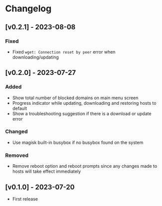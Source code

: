 # Changelog

## [v0.2.1] - 2023-08-08

### Fixed

- Fixed `wget: Connection reset by peer` error when downloading/updating

## [v0.2.0] - 2023-07-27

### Added

- Show total number of blocked domains on main menu screen
- Progress indicator while updating, downloading and restoring hosts to default
- Show a troubleshooting suggestion if there is a download or update error

### Changed

- Use magisk built-in busybox if no busybox found on the system

### Removed

- Remove reboot option and reboot prompts since any changes made to hosts will take effect immediately

## [v0.1.0] - 2023-07-20

- First release
